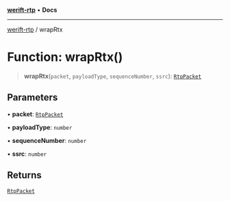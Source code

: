 [**werift-rtp**](../README.md) • **Docs**

***

[werift-rtp](../globals.md) / wrapRtx

# Function: wrapRtx()

> **wrapRtx**(`packet`, `payloadType`, `sequenceNumber`, `ssrc`): [`RtpPacket`](../classes/RtpPacket.md)

## Parameters

• **packet**: [`RtpPacket`](../classes/RtpPacket.md)

• **payloadType**: `number`

• **sequenceNumber**: `number`

• **ssrc**: `number`

## Returns

[`RtpPacket`](../classes/RtpPacket.md)
